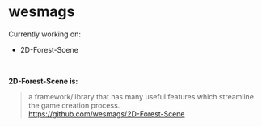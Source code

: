 # wesmags
Currently working on: 
- 2D-Forest-Scene

<br>


__2D-Forest-Scene is:__
> a framework/library that has many useful features which streamline the game creation process.
> <br>
> https://github.com/wesmags/2D-Forest-Scene

<br>


<!--
**wesmags/wesmags** is a ✨ _special_ ✨ repository because its `README.md` (this file) appears on your GitHub profile.

Here are some ideas to get you started:

- 🔭 I’m currently working on ...
- 🌱 I’m currently learning ...
- 👯 I’m looking to collaborate on ...
- 🤔 I’m looking for help with ...
- 💬 Ask me about ...
- 📫 How to reach me: ...
- 😄 Pronouns: ...
- ⚡ Fun fact: ...
-->

